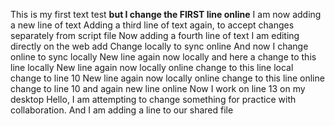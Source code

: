 This is my first text test **but I change the FIRST line online**
I am now adding a new line of text
Adding a third line of text again, to accept changes separately from script file
Now adding a fourth line of text
I am editing directly on the web
add
Change locally to sync online
And now I change online to sync locally
New line again now locally and here a change to this line locally
New line again now locally online change to this line local change to line 10
New line again now locally online change to this line online change to line 10
and again new line online
Now I work on line 13 on my desktop
Hello, I am attempting to change something for practice with collaboration.
And I am adding a line to our shared file
